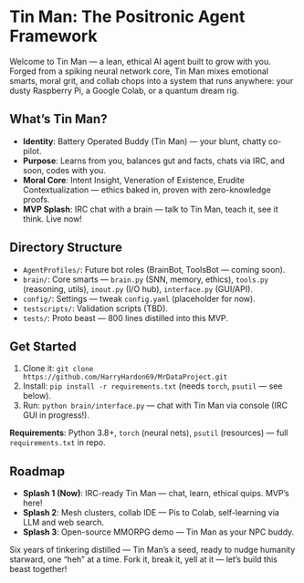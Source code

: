 # Tin Man: The Positronic Agent Framework

Welcome to Tin Man — a lean, ethical AI agent built to grow with you. Forged from a spiking neural network core, Tin Man mixes emotional smarts, moral grit, and collab chops into a system that runs anywhere: your dusty Raspberry Pi, a Google Colab, or a quantum dream rig.

## What’s Tin Man?
- **Identity**: Battery Operated Buddy (Tin Man) — your blunt, chatty co-pilot.
- **Purpose**: Learns from you, balances gut and facts, chats via IRC, and soon, codes with you.
- **Moral Core**: Intent Insight, Veneration of Existence, Erudite Contextualization — ethics baked in, proven with zero-knowledge proofs.
- **MVP Splash**: IRC chat with a brain — talk to Tin Man, teach it, see it think. Live now!

## Directory Structure
- `AgentProfiles/`: Future bot roles (BrainBot, ToolsBot — coming soon).
- `brain/`: Core smarts — `brain.py` (SNN, memory, ethics), `tools.py` (reasoning, utils), `inout.py` (I/O hub), `interface.py` (GUI/API).
- `config/`: Settings — tweak `config.yaml` (placeholder for now).
- `testscripts/`: Validation scripts (TBD).
- `tests/`: Proto beast — 800 lines distilled into this MVP.

## Get Started
1. Clone it: `git clone https://github.com/HarryHardon69/MrDataProject.git`
2. Install: `pip install -r requirements.txt` (needs `torch`, `psutil` — see below).
3. Run: `python brain/interface.py` — chat with Tin Man via console (IRC GUI in progress!).

**Requirements**: Python 3.8+, `torch` (neural nets), `psutil` (resources) — full `requirements.txt` in repo.

## Roadmap
- **Splash 1 (Now)**: IRC-ready Tin Man — chat, learn, ethical quips. MVP’s here!
- **Splash 2**: Mesh clusters, collab IDE — Pis to Colab, self-learning via LLM and web search.
- **Splash 3**: Open-source MMORPG demo — Tin Man as your NPC buddy.

Six years of tinkering distilled — Tin Man’s a seed, ready to nudge humanity starward, one “heh” at a time. Fork it, break it, yell at it — let’s build this beast together!
